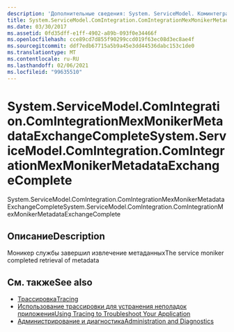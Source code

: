 ```yaml
---
description: 'Дополнительные сведения: System. ServiceModel. Коминтегратион. Коминтегратионмексмоникерметадатаексчанжекомплете'
title: System.ServiceModel.ComIntegration.ComIntegrationMexMonikerMetadataExchangeComplete
ms.date: 03/30/2017
ms.assetid: 0fd35dff-e1ff-4902-a89b-093f0e34466f
ms.openlocfilehash: cce89cd7d855f90299ccd019f63ec08d3ec8ae4f
ms.sourcegitcommit: ddf7edb67715a5b9a45e3dd44536dabc153c1de0
ms.translationtype: MT
ms.contentlocale: ru-RU
ms.lasthandoff: 02/06/2021
ms.locfileid: "99635510"
---
```

# <a name="systemservicemodelcomintegrationcomintegrationmexmonikermetadataexchangecomplete"></a><span data-ttu-id="4823a-103">System.ServiceModel.ComIntegration.ComIntegrationMexMonikerMetadataExchangeComplete</span><span class="sxs-lookup"><span data-stu-id="4823a-103">System.ServiceModel.ComIntegration.ComIntegrationMexMonikerMetadataExchangeComplete</span></span>

<span data-ttu-id="4823a-104">System.ServiceModel.ComIntegration.ComIntegrationMexMonikerMetadataExchangeComplete</span><span class="sxs-lookup"><span data-stu-id="4823a-104">System.ServiceModel.ComIntegration.ComIntegrationMexMonikerMetadataExchangeComplete</span></span>  
  
## <a name="description"></a><span data-ttu-id="4823a-105">Описание</span><span class="sxs-lookup"><span data-stu-id="4823a-105">Description</span></span>  

 <span data-ttu-id="4823a-106">Моникер службы завершил извлечение метаданных</span><span class="sxs-lookup"><span data-stu-id="4823a-106">The service moniker completed retrieval of metadata</span></span>  
  
## <a name="see-also"></a><span data-ttu-id="4823a-107">См. также</span><span class="sxs-lookup"><span data-stu-id="4823a-107">See also</span></span>

- [<span data-ttu-id="4823a-108">Трассировка</span><span class="sxs-lookup"><span data-stu-id="4823a-108">Tracing</span></span>](index.md)
- [<span data-ttu-id="4823a-109">Использование трассировки для устранения неполадок приложения</span><span class="sxs-lookup"><span data-stu-id="4823a-109">Using Tracing to Troubleshoot Your Application</span></span>](using-tracing-to-troubleshoot-your-application.md)
- [<span data-ttu-id="4823a-110">Администрирование и диагностика</span><span class="sxs-lookup"><span data-stu-id="4823a-110">Administration and Diagnostics</span></span>](../index.md)
